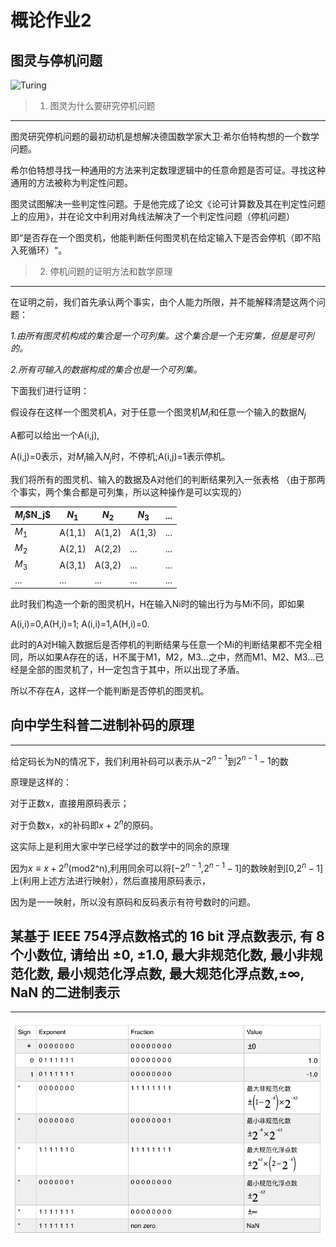 # 概论作业2

## 图灵与停机问题

![Turing](https://upload.wikimedia.org/wikipedia/commons/thumb/a/a1/Alan_Turing_Aged_16.jpg/220px-Alan_Turing_Aged_16.jpg)

> 1. 图灵为什么要研究停机问题

***

图灵研究停机问题的最初动机是想解决德国数学家大卫·希尔伯特构想的一个数学问题。

希尔伯特想寻找一种通用的方法来判定数理逻辑中的任意命题是否可证。寻找这种通用的方法被称为判定性问题。

图灵试图解决一些判定性问题。于是他完成了论文《论可计算数及其在判定性问题上的应用》，并在论文中利用对角线法解决了一个判定性问题（停机问题）

即“是否存在一个图灵机，他能判断任何图灵机在给定输入下是否会停机（即不陷入死循环）“。

> 2. 停机问题的证明方法和数学原理

***

在证明之前，我们首先承认两个事实，由个人能力所限，并不能解释清楚这两个问题：

*1.由所有图灵机构成的集合是一个可列集。这个集合是一个无穷集，但是是可列的。*

*2.所有可输入的数据构成的集合也是一个可列集。*

下面我们进行证明：

假设存在这样一个图灵机A，对于任意一个图灵机$M_i$和任意一个输入的数据$N_j$

A都可以给出一个A(i,j),

A(i,j)=0表示，对$M_i$输入$N_j$时，不停机;A(i,j)=1表示停机。

我们将所有的图灵机、输入的数据及A对他们的判断结果列入一张表格
（由于那两个事实，两个集合都是可列集，所以这种操作是可以实现的）

$M_i$\$N_j$|$N_1$|$N_2$|$N_3$|...
-----------|-----|-----|-----|---
$M_1$|A(1,1)|A(1,2)|A(1,3)|...
$M_2$|A(2,1)|A(2,2)|...|...
$M_3$|A(3,1)|A(3,2)|...|...
...|...|...|...|...

此时我们构造一个新的图灵机H，H在输入Ni时的输出行为与Mi不同，即如果

A(i,i)=0,A(H,i)=1;   A(i,i)=1,A(H,i)=0.

此时的A对H输入数据后是否停机的判断结果与任意一个Mi的判断结果都不完全相同，所以如果A存在的话，H不属于M1，M2，M3…之中，然而M1、M2、M3…已经是全部的图灵机了，H一定包含于其中，所以出现了矛盾。

所以不存在A，这样一个能判断是否停机的图灵机。

## 向中学生科普二进制补码的原理
***

给定码长为N的情况下，我们利用补码可以表示从$-2^{n-1}$到$2^{n-1}-1$的数

原理是这样的：

对于正数x，直接用原码表示；

对于负数x，x的补码即$x+2^n$的原码。

这实际上是利用大家中学已经学过的数学中的同余的原理

因为${x}\equiv{x+2^n}$(mod2^n),利用同余可以将[$-2^{n-1}$,$2^{n-1}-1$]的数映射到[0,$2^n-1$]上(利用上述方法进行映射），然后直接用原码表示，

因为是一一映射，所以没有原码和反码表示有符号数时的问题。

## 某基于 IEEE 754浮点数格式的 16 bit 浮点数表示, 有 8 个小数位, 请给出 ±0, ±1.0, 最大非规范化数, 最小非规范化数, 最小规范化浮点数, 最大规范化浮点数,±∞, NaN 的二进制表示

***

![图表](https://github.com/muxilong/ichw/blob/master/%E5%B1%8F%E5%B9%95%E5%BF%AB%E7%85%A7%202018-10-07%2020.47.30.png?raw=true)








